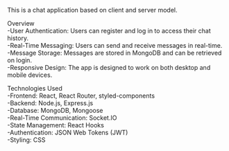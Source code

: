 
<!-- about  -->

This is a chat application based on client and server model.<br>

Overview<br>
    -User Authentication: Users can register and log in to access their chat history.<br>
    -Real-Time Messaging: Users can send and receive messages in real-time.<br>
    -Message Storage: Messages are stored in MongoDB and can be retrieved on login.<br>
    -Responsive Design: The app is designed to work on both desktop and mobile devices.<br>

Technologies Used<br>
    -Frontend: React, React Router, styled-components<br>
    -Backend: Node.js, Express.js<br>
    -Database: MongoDB, Mongoose<br>
    -Real-Time Communication: Socket.IO<br>
    -State Management: React Hooks<br>
    -Authentication: JSON Web Tokens (JWT)<br>
    -Styling: CSS<br>
